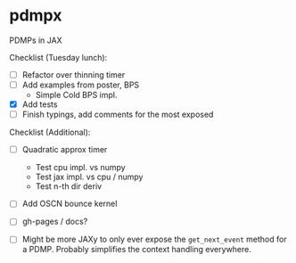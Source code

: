 # pdmpx
PDMPs in JAX

Checklist (Tuesday lunch):
 * [ ] Refactor over thinning timer
 * [ ] Add examples from poster, BPS
   * Simple Cold BPS impl.
 * [x] Add tests
 * [ ] Finish typings, add comments for the most exposed

Checklist (Additional):
 * [ ] Quadratic approx timer
   * Test cpu impl. vs numpy
   * Test jax impl. vs cpu / numpy
   * Test n-th dir deriv
 * [ ] Add OSCN bounce kernel
 * [ ] gh-pages / docs?
 * [ ] Might be more JAXy to only ever expose the ```get_next_event``` method for a PDMP.
       Probably simplifies the context handling everywhere.

